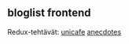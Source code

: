 ## bloglist frontend

Redux-tehtävät:
[unicafe](https://github.com/Vanamo/Fullstack/tree/master/Viikko5/unicafe_redux)
[anecdotes](https://github.com/Vanamo/redux-anecdotes)